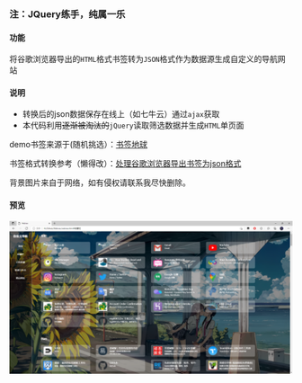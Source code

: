 ### 注：JQuery练手，纯属一乐

#### 功能

将谷歌浏览器导出的`HTML`格式书签转为`JSON`格式作为数据源生成自定义的导航网站

#### 说明

- 转换后的json数据保存在线上（如七牛云）通过`ajax`获取
- 本代码利用~~逐渐被淘汰的~~`jQuery`读取筛选数据并生成`HTML`单页面



demo书签来源于(随机挑选）：[书签地球](https://www.bookmarkearth.com/detail/f792924da50440a884e2cd8339a4dcc8 )

书签格式转换参考（懒得改）：[处理谷歌浏览器导出书签为json格式](https://www.jianshu.com/p/45677cd1a752)

背景图片来自于网络，如有侵权请联系我尽快删除。

#### 预览

![](./assets/images/preview.png)

